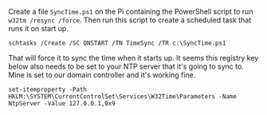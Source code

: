 ﻿Create a file `SyncTime.ps1` on the Pi containing the PowerShell script to run `w32tm /resync /force`.
Then run this script to create a scheduled task that runs it on start up.

```
schtasks /Create /SC ONSTART /TN TimeSync /TR c:\SyncTime.ps1
```

That will force it to sync the time when it starts up.  It seems this registry key below also needs to be set to your NTP server that it's going to sync to.  Mine is set to our domain controller and it's working fine.

```
set-itemproperty -Path HKLM:\SYSTEM\CurrentControlSet\Services\W32Time\Parameters -Name NtpServer -Value 127.0.0.1,0x9
```